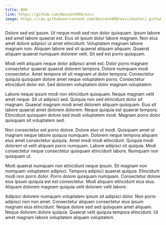 ```yaml
---
title: NXH
link: https://github.com/Descent098/ezcv
image: https://raw.githubusercontent.com/Descent098/ezcv/master/.github/logo.png
---
```


Dolore sed est ipsum. Ut neque modi sed non dolor quisquam. Ipsum labore sed amet labore quaerat est. Eius sit ipsum dolor labore magnam. Non eius amet dolore adipisci ut amet etincidunt. Voluptatem magnam labore magnam non. Aliquam labore sed sit quaerat aliquam aliquam. Quaerat aliquam quaerat numquam dolorem velit. Sit sed est porro quisquam.

Modi velit aliquam neque dolor adipisci amet est. Dolor porro magnam consectetur quaerat quaerat dolorem tempora. Dolore numquam modi consectetur. Amet tempora sit sit magnam ut dolor tempora. Consectetur quiquia quisquam dolore amet neque voluptatem porro. Consectetur etincidunt dolor est. Sed dolorem voluptatem dolor magnam voluptatem.

Labore neque ipsum modi non etincidunt quisquam. Neque magnam velit amet neque. Sit ut adipisci sed. Quiquia non sed etincidunt dolor sit magnam. Quaerat magnam modi amet dolorem aliquam quisquam. Eius sit labore quaerat amet dolorem dolorem. Neque quiquia est quaerat tempora. Etincidunt quisquam dolore sed modi voluptatem modi. Magnam porro dolor quisquam sit voluptatem sed.

Non consectetur est porro dolore. Dolore eius ut modi. Quisquam amet ut magnam neque labore quiquia numquam. Dolorem neque tempora aliquam eius amet consectetur quiquia. Amet modi modi etincidunt. Quiquia modi dolorem ut velit aliquam porro numquam. Labore adipisci sit quiquia. Modi consectetur neque consectetur quisquam etincidunt labore. Numquam non quisquam ut.

Modi quaerat numquam non etincidunt neque ipsum. Sit magnam non numquam voluptatem adipisci. Tempora adipisci quaerat quiquia. Etincidunt modi non porro dolor. Porro dolore quisquam numquam. Consectetur dolore eius ipsum quiquia est est consectetur. Modi aliquam etincidunt eius eius. Aliquam dolorem magnam quiquia velit dolorem velit labore.

Adipisci dolorem numquam voluptatem ipsum sit adipisci dolor. Non porro adipisci non non amet. Consectetur aliquam consectetur eius ipsum magnam eius etincidunt. Neque dolore sed sed quisquam amet aliquam. Neque dolorem dolore quiquia. Quaerat velit quiquia tempora etincidunt. Ut amet magnam labore voluptatem aliquam voluptatem.
    